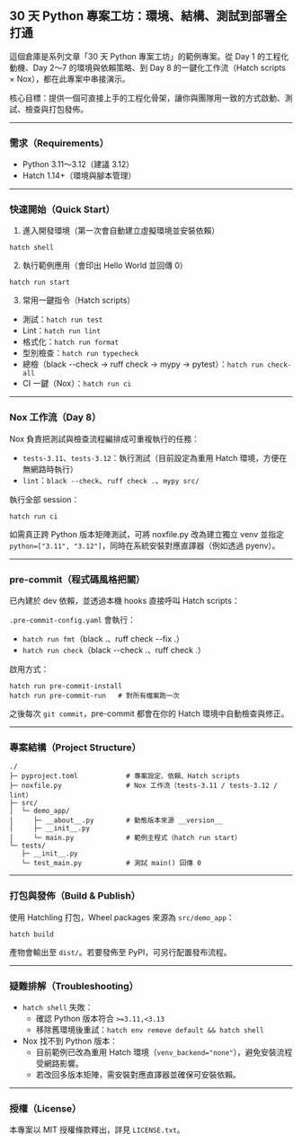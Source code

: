 ## 30 天 Python 專案工坊：環境、結構、測試到部署全打通

這個倉庫是系列文章「30 天 Python 專案工坊」的範例專案。從 Day 1 的工程化動機、Day 2～7 的環境與依賴策略、到 Day 8 的一鍵化工作流（Hatch scripts × Nox），都在此專案中串接演示。

核心目標：提供一個可直接上手的工程化骨架，讓你與團隊用一致的方式啟動、測試、檢查與打包發佈。

---

### 需求（Requirements）
- Python 3.11～3.12（建議 3.12）
- Hatch 1.14+（環境與腳本管理）

---

### 快速開始（Quick Start）
1) 進入開發環境（第一次會自動建立虛擬環境並安裝依賴）
```
hatch shell
```

2) 執行範例應用（會印出 Hello World 並回傳 0）
```
hatch run start
```

3) 常用一鍵指令（Hatch scripts）
- 測試：`hatch run test`
- Lint：`hatch run lint`
- 格式化：`hatch run format`
- 型別檢查：`hatch run typecheck`
- 總檢（black --check → ruff check → mypy → pytest）：`hatch run check-all`
- CI 一鍵（Nox）：`hatch run ci`

---

### Nox 工作流（Day 8）
Nox 負責把測試與檢查流程編排成可重複執行的任務：
- `tests-3.11`、`tests-3.12`：執行測試（目前設定為重用 Hatch 環境，方便在無網路時執行）
- `lint`：`black --check`、`ruff check .`、`mypy src/`

執行全部 session：
```
hatch run ci
```

如需真正跨 Python 版本矩陣測試，可將 noxfile.py 改為建立獨立 venv 並指定 `python=["3.11", "3.12"]`，同時在系統安裝對應直譯器（例如透過 pyenv）。

---

### pre-commit（程式碼風格把關）
已內建於 dev 依賴，並透過本機 hooks 直接呼叫 Hatch scripts：

`.pre-commit-config.yaml` 會執行：
- `hatch run fmt`（black .、ruff check --fix .）
- `hatch run check`（black --check .、ruff check .）

啟用方式：
```
hatch run pre-commit-install
hatch run pre-commit-run   # 對所有檔案跑一次
```

之後每次 `git commit`，pre-commit 都會在你的 Hatch 環境中自動檢查與修正。

---

### 專案結構（Project Structure）
```
./
├─ pyproject.toml            # 專案設定、依賴、Hatch scripts
├─ noxfile.py                # Nox 工作流（tests-3.11 / tests-3.12 / lint）
├─ src/
│  └─ demo_app/
│     ├─ __about__.py        # 動態版本來源 __version__
│     ├─ __init__.py
│     └─ main.py             # 範例主程式（hatch run start）
└─ tests/
   ├─ __init__.py
   └─ test_main.py           # 測試 main() 回傳 0
```

---

### 打包與發佈（Build & Publish）
使用 Hatchling 打包，Wheel packages 來源為 `src/demo_app`：
```
hatch build
```
產物會輸出至 `dist/`。若要發佈至 PyPI，可另行配置發布流程。

---

### 疑難排解（Troubleshooting）
- `hatch shell` 失敗：
  - 確認 Python 版本符合 `>=3.11,<3.13`
  - 移除舊環境後重試：`hatch env remove default && hatch shell`
- Nox 找不到 Python 版本：
  - 目前範例已改為重用 Hatch 環境（`venv_backend="none"`），避免安裝流程受網路影響。
  - 若改回多版本矩陣，需安裝對應直譯器並確保可安裝依賴。

---

### 授權（License）
本專案以 MIT 授權條款釋出，詳見 `LICENSE.txt`。
